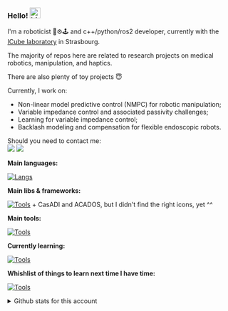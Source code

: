 ### Hello! <img src="https://user-images.githubusercontent.com/1303154/88677602-1635ba80-d120-11ea-84d8-d263ba5fc3c0.gif" width="24px" alt="hi">

I'm a roboticist 🤖⚙️🕹️ and c++/python/ros2 developer, currently with the [ICube laboratory](https://icube.unistra.fr/en/) in Strasbourg.

The majority of repos here are related to research projects on medical robotics, manipulation, and haptics.


There are also plenty of toy projects 😇

Currently, I work on:
  - Non-linear model predictive control (NMPC) for robotic manipulation;
  - Variable impedance control and associated passivity challenges;
  - Learning for variable impedance control;
  - Backlash modeling and compensation for flexible endoscopic robots.


<p>
  Should you need to contact me:<br/>
  <a href="mailto:tpoignonec@unistra.fr?subject=[GitHub]"><img src="https://img.shields.io/badge/e‑mail-D14836.svg?style=for-the-badge&logo=GMail&logoColor=white"/></a>
  <a href="https://linkedin.com/in/thibault-poignonec-054143158"><img src="https://img.shields.io/badge/linkedin-0077B5.svg?style=for-the-badge&logo=linkedin&logoColor=white"/></a>
</p>

__Main languages:__

[![Langs](https://skillicons.dev/icons?i=bash,c,cpp,py,matlab,latex&theme=light)](https://skillicons.dev)


__Main libs & frameworks:__

[![Tools](https://skillicons.dev/icons?i=ros,opencv,qt,cmake&theme=light)](https://skillicons.dev) + CasADI and ACADOS, but I didn't find the right icons, yet ^^

__Main tools:__

[![Tools](https://skillicons.dev/icons?i=linux,vscode,anaconda,docker,git,github&theme=light)](https://skillicons.dev)


__Currently learning:__

[![Tools](https://skillicons.dev/icons?i=rust&theme=light)](https://skillicons.dev)

__Whishlist of things to learn next time I have time:__

[![Tools](https://skillicons.dev/icons?i=julia,godot&theme=light)](https://skillicons.dev)

<details>
<summary> Github stats for this account </summary>
<br />

[![Top Langs](https://github-readme-stats-ten-pied-17.vercel.app/api/top-langs/?username=tpoignonec&layout=donut&exclude_repo=phd_dissertation,bibliographical_report_learning-based_control&hide=jupyter%20notebook,css,rpc&langs_count=7)](https://github.com/tpoignonec/github-readme-stats)

<!-- ![Top Langs](https://github-readme-stats.vercel.app/api/top-langs/?username=tpoignonec&count_private=true&layout=compact&hide=css,html) -->




![tpoignonec's github stats](https://github-readme-stats-ten-pied-17.vercel.app/api?username=tpoignonec&count_private=true&show_icons=true)

</details>
